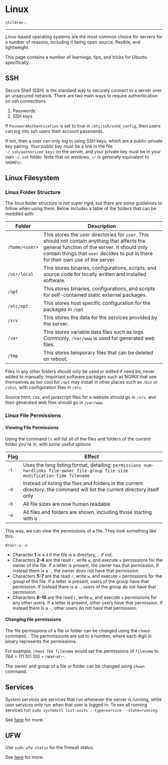 # Linux
```query
children:.
```
---

Linux-based operating systems are the most common choice for servers for a number of reasons, including it being open source, flexible, and lightweight.

This page contains a number of learnings, tips, and tricks for Ubuntu specifically.

## SSH
Secure Shell (SSH) is the standard way to securely connect to a server over an unsecured network. There are two main ways to require authentication on ssh connections:

1. Passwords
2. SSH keys

If `PasswordAuthentication` is set to true in `/etc/ssh/sshd_config`, then users can log into ssh users their account passowrds.

If not, then a user can only log in using SSH keys, which are a public-private key pairing. Your public key must be a line in the file `~/.ssh/authorized_keys` on the server, and your private key must be in your own `~/.ssh` folder. Note that on windows, `~/` is generally equivalent to `%HOME%/`.

## Linux Filesystem

### Linux Folder Structure
The linux folder structure is not super rigid, but there are some guidelines to follow when using them. Below includes a table of the folders that can be meddled with:

| Folder | Description |
| --- | --- |
| `/home/<user>` | This stores the user directories for `user`. This should not contain anything that affects the general function of the server. It should only contain things that `user` decides to put in there for their own use of the server. |
| `/usr/local` | This stores binaries, configurations, scripts, and source code for locally written and installed software. |
| `/opt` | This stores binaries, configurations, and scripts for self-contained static external packages. |
| `/etc/opt` | This stores host specific configuration for the packages in `/opt` |
| `/srv` | This stores the data for the services provided by the server. |
| `/var` | This stores variable data files such as logs. Commonly, `/var/www` is used for generated web files. |
| `/tmp` | This stores temporary files that can be deleted on reboot. |

Files in any other folders should only be used or edited if need be, never added to manually. Important software packages such as NGINX that see themselves as too cool for `/opt` may install in other places such as `/bin` or `/sbin`, with configuration files in `/etc`.

Source html, css, and javascript files for a website should go in `/srv`, and their generated web files should go in `/var/www`.

### Linux File Permissions
#### Viewing File Permissions
Using the command `ls` will list all of the files and folders of the current folder you're in, with some useful options:

| Flag | Effect |
| --- | --- |
| `-l` | Uses the long listing format, detailing: `permissions num-hardlinks file-owner file-group file-size modification-time filename` |
| `-d` | Instead of listing the files and folders in the current directory, the command will list the current directory itself only |
| `-h` | All file sizes are now human readable |
| `-a` | All files and folders are shown, including those starting with a `.` |

This way, we can view the permissions of a file. They look something like this:

`drwxr-x--x`

* Character **1** is a `d` if the file is a directory, `-` if not.
* Characters **2-4** are the read `r`, write `w`, and execute `x` permissions for the owner of the file. If a letter is present, the owner has that permission. If instead there is a `-`, the owner does not have that permission.
* Characters **5-7** are the read `r`, write `w`, and execute `x` permissions for the group of the file. If a letter is present, users of the group have that permission. If instead there is a `-`, users of the group do not have that permission.
* Characters **8-10** are the read `r`, write `w`, and execute `x` permissions for any other users. If a letter is present, other users have that permission. If instead there is a `-`, other users do not have that permission.

#### Changing file permissions
The file permissions of a file or folder can be changed using the `chmod` command, . The permmissions are set to a number, where each digit in binary represents the permissions.

For example, `chmod 764 filename` would set the permissions of `filename` to 764 = 111 101 100 = rwxr-xr--.

The owner and group of a file or folder can be changed using `chown` command.

## Services
System services are services that run whenever the server is running, while user services only run when that user is logged in. To see all running services run `sudo systemctl list-units --type=service --state=running`.

See [here](https://www.digitalocean.com/community/tutorials/how-to-use-systemctl-to-manage-systemd-services-and-units) for more.

## UFW
Use `sudo ufw status` for the firewall status.

See [here](https://www.digitalocean.com/community/tutorials/how-to-set-up-a-firewall-with-ufw-on-ubuntu#step-3-allowing-ssh-connections) for more.
